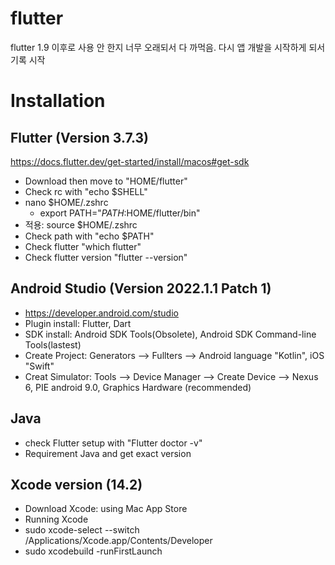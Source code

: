 # flutter
flutter 1.9 이후로 사용 안 한지 너무 오래되서 다 까먹음. 다시 앱 개발을 시작하게 되서 기록 시작


# Installation

## Flutter (Version 3.7.3)
https://docs.flutter.dev/get-started/install/macos#get-sdk

- Download then move to "HOME/flutter"
- Check rc with "echo $SHELL"
- nano $HOME/.zshrc
    - export PATH="$PATH:$HOME/flutter/bin"
- 적용: source $HOME/.zshrc
- Check path with "echo $PATH"
- Check flutter "which flutter"
- Check flutter version "flutter --version"

## Android Studio (Version 2022.1.1 Patch 1)
- https://developer.android.com/studio
- Plugin install: Flutter, Dart
- SDK install: Android SDK Tools(Obsolete), Android SDK Command-line Tools(lastest)
- Create Project: Generators --> Fullters --> Android language "Kotlin", iOS "Swift"
- Creat Simulator: Tools --> Device Manager --> Create Device --> Nexus 6, PIE android 9.0, Graphics Hardware (recommended)

## Java
- check Flutter setup with "Flutter doctor -v"
- Requirement Java and get exact version

## Xcode version (14.2)
- Download Xcode: using Mac App Store
- Running Xcode
- sudo xcode-select --switch /Applications/Xcode.app/Contents/Developer
- sudo xcodebuild -runFirstLaunch

